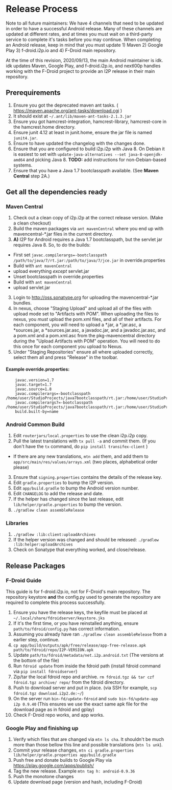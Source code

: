 # Release Process

Note to all future maintainers: We have 4 channels that need to be updated in order to have a successful
Android release. Many of these channels are updated at different rates, and at times you must wait on a
third-party service to complete it's tasks before you may continue. When completing an Android release,
keep in mind that you must update 1) Maven 2) Google Play 3) f-droid.i2p.io and 4) F-Droid main
repository.

At the time of this revision, 2020/09/13, the main Android maintainer is idk. idk updates Maven, Google
Play, and f-droid.i2p.io, and nextl00p handles working with the F-Droid project to provide an I2P release
in their main repository.

## Prerequirements

 1. Ensure you got the deprecated maven ant tasks. ( https://maven.apache.org/ant-tasks/download.cgi )
 2. It should exist at `~/.ant/lib/maven-ant-tasks-2.1.3.jar`
 3. Ensure you got hamcrest-integration, hamcrest-library, hamcrest-core in the hamcrest.home directory.
 4. Ensure junit 4.12 at least in junit.home, ensure the jar file is named `junit4.jar`.
 5. Ensure to have updated the changelog with the changes done.
 6. Ensure that you are configured to build i2p.i2p with Java 8. On Debian it is easiest to set with
   `update-java-alternatives --set java-8-openjdk-amd64` and picking Java 8. **TODO:** add instructions for non-Debian-based
   systems.
 7. Ensure that you have a Java 1.7 bootclasspath available. (See **Maven Central** step 2A.)


## Get all the dependencies ready

### Maven Central

 1. Check out a clean copy of i2p.i2p at the correct release version. (Make a clean checkout)
 2. Build the maven packages via `ant mavenCentral` where you end up with mavencentral-*.jar files in the 
  current directory.
 2. **A)** I2P for Android requires a Java 1.7 bootclasspath, but the servlet jar requires Java 8. So, to do the builds:
  - First set `javac.compilerargs=-bootclasspath /path/to/java/7/rt.jar:/path/to/java/7/jce.jar` in override.properties
  - Build with `ant mavenCentral`
  - upload everything *except* servlet.jar
  - Unset bootclasspath in override.properties
  - Build with `ant mavenCentral`
  - upload servlet.jar
 3. Login to http://oss.sonatype.org for uploading the mavencentral-*.jar bundles.
 4. In nexus, choose "Staging Upload" and upload all of the files with upload mode set to "Artifacts with POM". 
  When uploading the files to nexus, you *must* upload the pom.xml files, and all of their artifacts. For each 
  component, you will need to upload a *.jar, a *.jar.asc, a *sources.jar, a *sources.jar.asc, a javadoc.jar, 
  and a javadoc.jar.asc, and a pom.xml and a pom.xml.asc from the pkg-mavencentral directory during the "Upload
  Artifacts with POM" operation. You will need to do this once for each component you upload to Nexus.
 5. Under "Staging Repositories" ensure all where uploaded correctly, select them all and press "Release"
  in the toolbar.

#### Example override.properties:

        javac.version=1.7
        javac.target=1.7
        javac.source=1.8
        javac.compilerargs=-bootclasspath /home/user/StudioProjects/java7bootclasspath/rt.jar:/home/user/StudioProjects/java7bootclasspath/jce.jar
        javac.compilerargs7=-bootclasspath /home/user/StudioProjects/java7bootclasspath/rt.jar:/home/user/StudioProjects/java7bootclasspath/jce.jar
        build.built-by=name

### Android Common Build

 1. Edit `routerjars/local.properties` to use the clean i2p.i2p copy.
 2. Pull the latest translations with `tx pull -a` and commit them. (If you don't have the `tx` command,
  do `pip install transifex-client` )
  - If there are any new translations, `mtn add` them, and add them to `app/src/main/res/values/arrays.xml`
  (two places, alphabetical order please)
 3. Ensure that `signing.properties` contains the details of the release key.
 4. Edit `gradle.properties` to bump the I2P version.
 5. Edit `app/build.gradle` to bump the Android version number.
 6. Edit `CHANGELOG` to add the release and date.
 7. If the helper has changed since the last release, edit
    `lib/helper/gradle.properties` to bump the version.
 8. `./gradlew clean assembleRelease`

### Libraries

 1. `./gradlew :lib:client:uploadArchives`
 2. If the helper version was changed and should be released: `./gradlew :lib:helper:uploadArchives`
 3. Check on Sonatype that everything worked, and close/release.

## Release Packages

### F-Droid Guide

This guide is for f-droid.i2p.io, not for F-Droid's main repository. The repository keystore **and** the
config.py used to generate the repository are required to complete this process successfully.

 1. Ensure you have the release keys, the keyfile must be placed at `~/.local/share/fdroidserver/keystore.jks`
 2. If it's the first time, or you have reinstalled anything, ensure `path/to/fdroid/config.py` has correct
  information.
 3. Assuming you already have ran `./gradlew clean assembleRelease` from a earlier step, continue.
 4. `cp app/build/outputs/apk/free/release/app-free-release.apk path/to/fdroid/repo/I2P-VERSION.apk`
 5. Update `path/to/fdroid/metadata/net.i2p.android.txt` (The versions at the bottom of the file)
 6. Run `fdroid update` from inside the fdroid path (install fdroid command via `pip install fdroidserver`)
 7. Zip/tar the local fdroid repo and archive. `rm fdroid.tgz && tar czf fdroid.tgz archive/ repo/` from the
  fdroid directory.
 8. Push to download server and put in place. (via SSH for example, `scp fdroid.tgz download.i2p2.de:~/`)
 9. On the server run `bin-fd/update-fdroid` and `sudo bin-fd/update-app i2p 0.9.40` (This ensures we use the
  exact same apk file for the download page as in fdroid and gplay)
 10. Check F-Droid repo works, and app works.

### Google Play and finishing up

 1. Verify which files that are changed via `mtn ls cha`. It shouldn't be much more than those bellow this
  line and possible translations (`mtn ls unk`).
 2. Commit your release changes, `mtn ci gradle.properties lib/helper/gradle.properties app/build.gradle`
 3. Push free and donate builds to Google Play via https://play.google.com/apps/publish/
 4. Tag the new release. Example `mtn tag h: android-0.9.36`
 5. Push the monotone changes
 6. Update download page (version and hash, including F-Droid)

